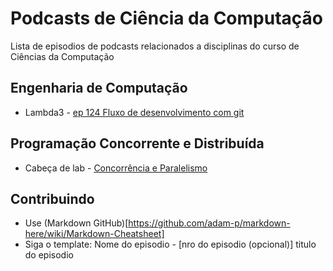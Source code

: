 # Podcasts de Ciência da Computação

Lista de episodios de podcasts relacionados a disciplinas do curso de Ciências da Computação

## Engenharia de Computação
- Lambda3 - [ep 124 Fluxo de desenvolvimento com git](https://www.lambda3.com.br/2019/01/lambda3-podcast-124-fluxo-de-desenvolvimento-com-git/)

## Programação Concorrente e Distribuída
- Cabeça de lab - [Concorrência e Paralelismo](https://open.spotify.com/episode/7mnOddZ2iPZ8Kv2y5Wn74g?si=HI9MyK6WQmaMwtwVzjpj5A) 

## Contribuindo
- Use (Markdown GitHub)[https://github.com/adam-p/markdown-here/wiki/Markdown-Cheatsheet]
- Siga o template: Nome do episodio - [nro do episodio (opcional)] titulo do episodio

